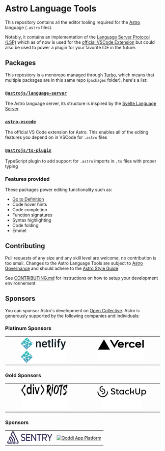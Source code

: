 # Astro Language Tools

This repository contains all the editor tooling required for the [Astro](https://astro.build/) language (`.astro` files).

Notably, it contains an implementation of the [Language Server Protocol (LSP)](https://microsoft.github.io/language-server-protocol/) which as of now is used for the [official VSCode Extension](https://marketplace.visualstudio.com/items?itemName=astro-build.astro-vscode) but could also be used to power a plugin for your favorite IDE in the future.

## Packages

This repository is a monorepo managed through [Turbo](https://turborepo.org/), which means that multiple packages are in this same repo (`packages` folder), here's a list:

### [`@astrojs/language-server`](packages/language-server)

The Astro language server, its structure is inspired by the [Svelte Language Server](https://github.com/sveltejs/language-tools).

### [`astro-vscode`](packages/vscode)

The official VS Code extension for Astro. This enables all of the editing features you depend on in VSCode for `.astro` files

### [`@astrojs/ts-plugin`](packages/ts-plugin)

TypeScript plugin to add support for `.astro` imports in `.ts` files with proper typing

### Features provided

These packages power editing functionality such as:

* [Go to Definition](https://code.visualstudio.com/docs/editor/editingevolved#_go-to-definition)
* Code hover hints
* Code completion
* Function signatures
* Syntax highlighting
* Code folding
* Emmet

## Contributing

Pull requests of any size and any skill level are welcome, no contribution is too small. Changes to the Astro Language Tools are subject to [Astro Governance](https://github.com/withastro/.github/blob/main/GOVERNANCE.md) and should adhere to the [Astro Style Guide](https://github.com/withastro/astro/blob/main/STYLE_GUIDE.md)

See [CONTRIBUTING.md](./CONTRIBUTING.md) for instructions on how to setup your development environnement

## Sponsors

You can sponsor Astro's development on [Open Collective](https://opencollective.com/astrodotbuild). Astro is generously supported by the following companies and individuals:

### Platinum Sponsors

<table>
  <tbody>
    <tr>
      <td align="center"><a href="https://www.netlify.com/#gh-light-mode-only" target="_blank"><img width="147" height="40" src="https://raw.githubusercontent.com/withastro/astro/main/.github/assets/netlify.svg#gh-light-mode-only" alt="Netlify" /></a><a href="https://www.netlify.com/#gh-dark-mode-only" target="_blank"><img width="147" height="40" src="https://raw.githubusercontent.com/withastro/astro/main/.github/assets/netlify-dark.svg#gh-dark-mode-only" alt="Netlify" />
      </a></td>
      <td align="center"><a href="https://www.vercel.com/#gh-light-mode-only" target="_blank"><img width="150" height="34" src="https://raw.githubusercontent.com/withastro/astro/main/.github/assets/vercel.svg#gh-light-mode-only" alt="Vercel" /></a><a href="https://www.vercel.com/#gh-dark-mode-only"><img width="150" height="34" src="https://raw.githubusercontent.com/withastro/astro/main/.github/assets/vercel-dark.svg#gh-dark-mode-only" alt="Vercel" />
      </a></td>
    </tr>
  </tbody>
</table>

### Gold Sponsors

<table>
  <tbody>
    <tr>
      <td align="center">
        <a href="https://divRIOTS.com#gh-light-mode-only" target="_blank">
        <img width="150" height="40" src="https://raw.githubusercontent.com/withastro/astro/main/.github/assets/divriots.svg#gh-light-mode-only" alt="‹div›RIOTS" />
        </a>
        <a href="https://divRIOTS.com#gh-dark-mode-only" target="_blank">
        <img width="150" height="40" src="https://raw.githubusercontent.com/withastro/astro/main/.github/assets/divriots-dark.svg#gh-dark-mode-only" alt="‹div›RIOTS" />
        </a>
      </td>
      <td align="center">
        <a href="https://stackupdigital.co.uk/#gh-light-mode-only" target="_blank">
        <img width="162" height="40" src="https://raw.githubusercontent.com/withastro/astro/main/.github/assets/stackup.svg#gh-light-mode-only" alt="StackUp Digital" />
        </a>
        <a href="https://stackupdigital.co.uk/#gh-dark-mode-only" target="_blank">
        <img width="130" height="32" src="https://raw.githubusercontent.com/withastro/astro/main/.github/assets/stackup-dark.svg#gh-dark-mode-only" alt="StackUp Digital" />
        </a>
      </td>
    </tr>
  </tbody>
</table>

### Sponsors

<table>
  <tbody>
    <tr>
      <td align="center"><a href="https://sentry.io" target="_blank"><img width="147" height="40" src="https://raw.githubusercontent.com/withastro/astro/main/.github/assets/sentry.svg" alt="Sentry" /></a></td><td align="center"><a href="https://qoddi.com" target="_blank"><img width="147" height="40" src="https://devcenter.qoddi.com/wp-content/uploads/2021/11/blog-transparent-logo-1.png" alt="Qoddi App Platform" /></a></td>
    </tr>
  </tbody>
</table>
